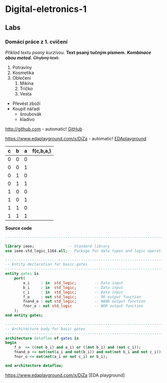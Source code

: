 # Digital-eletronics-1

## Labs

### Domácí práce z 1. cvičení
*Příklad textu psaný kurzívou.* **Text psaný tučným písmem.** ***Kombinace obou metod.***    ~~Chybný text.~~

1. Potraviny
2. Kosmetika
3. Oblečení
     1. Mikina
      2. Tričko
      3. Vesta
* Převést zboží
* Koupit nářadí
  * šroubovák
  * kladivo
  
 http://github.com - automatic!
[GitHub](http://github.com)

https://www.edaplayground.com/x/DjZa - automatic!
[EDAplayground](https://edaplayground.com/x/DjZa)
  
| c | b | a | f(c,b,a,)|
|---|---|---|----------|
| 0 | 0 | 0 |          |
| 0 | 0 | 1 |          |
| 0 | 1 | 0 |          |
| 0 | 1 | 1 |          |
| 1 | 0 | 0 |          |
| 1 | 0 | 1 |          |
| 1 | 1 | 0 |          |
| 1 | 1 | 1 |          |


**Source code**

```vhdl
------------------------------------------------------------------------

library ieee;               -- Standard library
use ieee.std_logic_1164.all;-- Package for data types and logic operations

------------------------------------------------------------------------
-- Entity declaration for basic gates
------------------------------------------------------------------------
entity gates is
    port(
        a_i     : in  std_logic;        -- Data input
        b_i     : in  std_logic;        -- Data input
        c_i     : in  std_logic;        -- Data input
        f_o     : out std_logic;        -- OR output function
        fnand_o : out std_logic;        -- NAND output function
        fnor_o : out std_logic          -- NOR output function
    );
end entity gates;

------------------------------------------------------------------------
-- Architecture body for basic gates
------------------------------------------------------------------------
architecture dataflow of gates is
begin
    f_o  <= ((not b_i) and a_i) or ((not b_i) and (not c_i));
    fnand_o <= not(not(a_i and not(b_i)) and not(not b_i and not c_i));
    fnor_o <= not(not(a_i or not c_i) or b_i);

end architecture dataflow;
```
https://www.edaplayground.com/x/DjZa [EDA playground]
